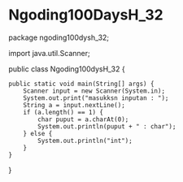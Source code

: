 # Ngoding100DaysH_32
package ngoding100dysh_32;

import java.util.Scanner;

public class Ngoding100dysH_32 {

    public static void main(String[] args) {
        Scanner input = new Scanner(System.in);
        System.out.print("masukksn inputan : ");
        String a = input.nextLine();
        if (a.length() == 1) {
            char puput = a.charAt(0);
            System.out.println(puput + " : char");
        } else {
            System.out.println("int");
        }
    }

}
